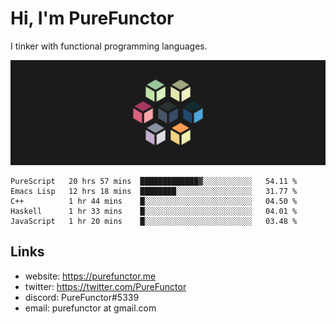 # Hi, I'm PureFunctor

I tinker with functional programming languages.

![Vitriol Header](./vitriol.png)

<!--START_SECTION:waka-->
```text
PureScript   20 hrs 57 mins  █████████████▓░░░░░░░░░░░   54.11 % 
Emacs Lisp   12 hrs 18 mins  ████████░░░░░░░░░░░░░░░░░   31.77 % 
C++          1 hr 44 mins    █░░░░░░░░░░░░░░░░░░░░░░░░   04.50 % 
Haskell      1 hr 33 mins    █░░░░░░░░░░░░░░░░░░░░░░░░   04.01 % 
JavaScript   1 hr 20 mins    █░░░░░░░░░░░░░░░░░░░░░░░░   03.48 % 
```
<!--END_SECTION:waka-->

## Links
+ website: https://purefunctor.me
+ twitter: https://twitter.com/PureFunctor
+ discord: PureFunctor#5339
+ email: purefunctor at gmail.com
